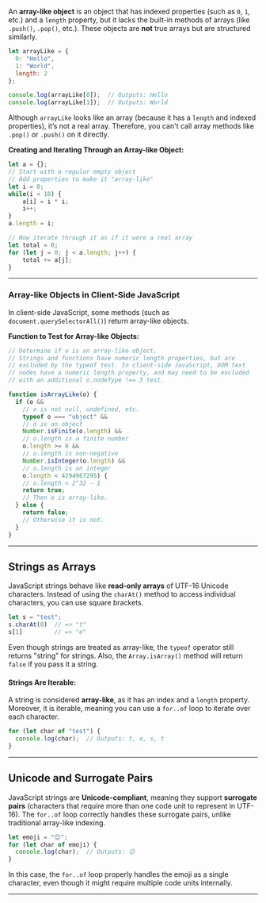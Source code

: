 
An **array-like object** is an object that has indexed properties (such as `0`, `1`, etc.) and a `length` property, but it lacks the built-in methods of arrays (like `.push()`, `.pop()`, etc.). These objects are **not** true arrays but are structured similarly.

```js
let arrayLike = {
  0: "Hello",
  1: "World",
  length: 2
};

console.log(arrayLike[0]);  // Outputs: Hello
console.log(arrayLike[1]);  // Outputs: World
```

Although `arrayLike` looks like an array (because it has a `length` and indexed properties), it’s not a real array. Therefore, you can't call array methods like `.pop()` or `.push()` on it directly.

**Creating and Iterating Through an Array-like Object:**

```js
let a = {};
// Start with a regular empty object
// Add properties to make it "array-like"
let i = 0;
while(i < 10) {
	a[i] = i * i;
	i++;
}
a.length = i;

// Now iterate through it as if it were a real array
let total = 0;
for (let j = 0; j < a.length; j++) {
	total += a[j];
}
```

---

### Array-like Objects in Client-Side JavaScript

In client-side JavaScript, some methods (such as `document.querySelectorAll()`) return array-like objects. 

**Function to Test for Array-like Objects:**

```js
// Determine if o is an array-like object.
// Strings and functions have numeric length properties, but are
// excluded by the typeof test. In client-side JavaScript, DOM text
// nodes have a numeric length property, and may need to be excluded
// with an additional o.nodeType !== 3 test.

function isArrayLike(o) {
  if (o &&
    // o is not null, undefined, etc.
    typeof o === "object" &&
    // o is an object
    Number.isFinite(o.length) &&
    // o.length is a finite number
    o.length >= 0 && 
    // o.length is non-negative
    Number.isInteger(o.length) &&
    // o.length is an integer
    o.length < 4294967295) { 
    // o.length < 2^32 - 1
    return true;
    // Then o is array-like.
  } else {
    return false;
    // Otherwise it is not.
  }
}
```

---

## Strings as Arrays

JavaScript strings behave like **read-only arrays** of UTF-16 Unicode characters. Instead of using the `charAt()` method to access individual characters, you can use square brackets.

```js
let s = "test";
s.charAt(0)  // => "t"
s[1]         // => "e"
```

Even though strings are treated as array-like, the `typeof` operator still returns "string" for strings. Also, the `Array.isArray()` method will return `false` if you pass it a string.

#### Strings Are Iterable:

A string is considered **array-like**, as it has an index and a `length` property. Moreover, it is iterable, meaning you can use a `for..of` loop to iterate over each character.

```js
for (let char of "test") {
  console.log(char);  // Outputs: t, e, s, t
}
```

---

## Unicode and Surrogate Pairs

JavaScript strings are **Unicode-compliant**, meaning they support **surrogate pairs** (characters that require more than one code unit to represent in UTF-16). The `for..of` loop correctly handles these surrogate pairs, unlike traditional array-like indexing.

```js
let emoji = "😊";
for (let char of emoji) {
  console.log(char);  // Outputs: 😊
}
```

In this case, the `for..of` loop properly handles the emoji as a single character, even though it might require multiple code units internally.

---
